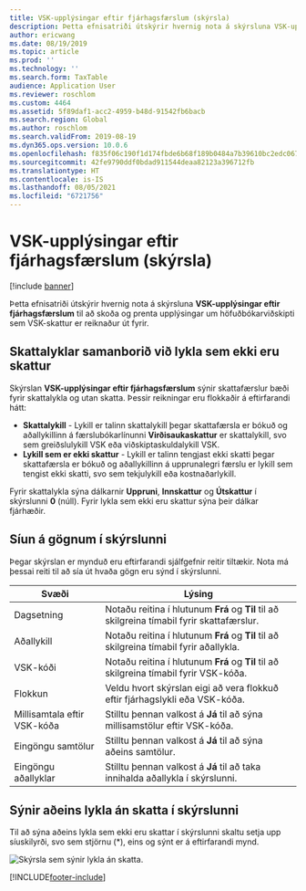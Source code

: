 ```yaml
---
title: VSK-upplýsingar eftir fjárhagsfærslum (skýrsla)
description: Þetta efnisatriði útskýrir hvernig nota á skýrsluna VSK-upplýsingar eftir fjárhagsfærslum til að skoða og prenta upplýsingar um höfuðbókarviðskipti sem VSK-skattur er reiknaður út fyrir.
author: ericwang
ms.date: 08/19/2019
ms.topic: article
ms.prod: ''
ms.technology: ''
ms.search.form: TaxTable
audience: Application User
ms.reviewer: roschlom
ms.custom: 4464
ms.assetid: 5f89daf1-acc2-4959-b48d-91542fb6bacb
ms.search.region: Global
ms.author: roschlom
ms.search.validFrom: 2019-08-19
ms.dyn365.ops.version: 10.0.6
ms.openlocfilehash: f835f06c190f1d174fbde6b68f189b0484a7b39610bc2edc0676a3e2fa320268
ms.sourcegitcommit: 42fe9790ddf0bdad911544deaa82123a396712fb
ms.translationtype: HT
ms.contentlocale: is-IS
ms.lasthandoff: 08/05/2021
ms.locfileid: "6721756"
---
```

# <a name="sales-tax-specification-by-ledger-transaction-report"></a>VSK-upplýsingar eftir fjárhagsfærslum (skýrsla)
[!include [banner](../includes/banner.md)]

Þetta efnisatriði útskýrir hvernig nota á skýrsluna **VSK-upplýsingar eftir fjárhagsfærslum** til að skoða og prenta upplýsingar um höfuðbókarviðskipti sem VSK-skattur er reiknaður út fyrir.

## <a name="tax-accounts-vs-non-tax-accounts"></a>Skattalyklar samanborið við lykla sem ekki eru skattur

Skýrslan **VSK-upplýsingar eftir fjárhagsfærslum** sýnir skattafærslur bæði fyrir skattalykla og utan skatta. Þessir reikningar eru flokkaðir á eftirfarandi hátt:

- **Skattalykill** - Lykill er talinn skattalykill þegar skattafærsla er bókuð og aðallykillinn á færslubókarlínunni **Virðisaukaskattur** er skattalykill, svo sem greiðslulykill VSK eða viðskiptaskuldalykill VSK.
- **Lykill sem er ekki skattur** - Lykill er talinn tengjast ekki skatti þegar skattafærsla er bókuð og aðallykillinn á upprunalegri færslu er lykill sem tengist ekki skatti, svo sem tekjulykill eða kostnaðarlykill.

Fyrir skattalykla sýna dálkarnir **Uppruni**, **Innskattur** og **Útskattur** í skýrslunni **0** (núll). Fyrir lykla sem ekki eru skattur sýna þeir dálkar fjárhæðir.

## <a name="filtering-the-data-on-the-report"></a>Síun á gögnum í skýrslunni

Þegar skýrslan er mynduð eru eftirfarandi sjálfgefnir reitir tiltækir. Nota má þessai reiti til að sía út hvaða gögn eru sýnd í skýrslunni.

| Svæði                      | Lýsing |
|----------------------------|-------------|
| Dagsetning                       | Notaðu reitina í hlutunum **Frá** og **Til** til að skilgreina tímabil fyrir skattafærslur. |
| Aðallykill               | Notaðu reitina í hlutunum **Frá** og **Til** til að skilgreina tímabil fyrir aðallykla. |
| VSK-kóði             | Notaðu reitina í hlutunum **Frá** og **Til** til að skilgreina tímabil fyrir VSK-kóða. |
| Flokkun                   | Veldu hvort skýrslan eigi að vera flokkuð eftir fjárhagslykli eða VSK-kóða. |
| Millisamtala eftir VSK-kóða | Stilltu þennan valkost á **Já** til að sýna millisamstölur eftir VSK-kóða. |
| Eingöngu samtölur                | Stilltu þennan valkost á **Já** til að sýna aðeins samtölur. |
| Eingöngu aðallyklar         | Stilltu þennan valkost á **Já** til að taka innihalda aðallykla í skýrslunni. |

## <a name="showing-only-non-tax-accounts-on-the-report"></a>Sýnir aðeins lykla án skatta í skýrslunni

Til að sýna aðeins lykla sem ekki eru skattar í skýrslunni skaltu setja upp síuskilyrði, svo sem stjörnu (\*), eins og sýnt er á eftirfarandi mynd.

![Skýrsla sem sýnir lykla án skatta.](media/taxspecperledgertrans.png)


[!INCLUDE[footer-include](../../includes/footer-banner.md)]